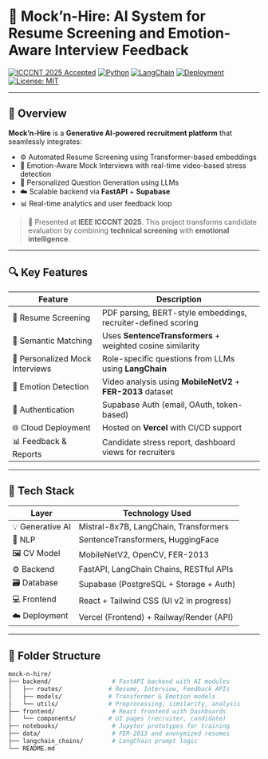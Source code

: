 # 🧠 Mock’n-Hire: AI System for Resume Screening and Emotion-Aware Interview Feedback

[![ICCCNT 2025 Accepted](https://img.shields.io/badge/ICCCNT--2025-Accepted-blue)](https://icccnt2025.org)
[![Python](https://img.shields.io/badge/Python-3.10-blue.svg)](https://www.python.org/)
[![LangChain](https://img.shields.io/badge/LangChain-Enabled-success)](https://www.langchain.com/)
[![Deployment](https://img.shields.io/badge/Deployment-Vercel-green)](https://vercel.com/)
[![License: MIT](https://img.shields.io/badge/License-MIT-yellow.svg)](https://opensource.org/licenses/MIT)

---

## 🚀 Overview

**Mock’n-Hire** is a **Generative AI-powered recruitment platform** that seamlessly integrates:

- ⚙️ Automated Resume Screening using Transformer-based embeddings  
- 🎤 Emotion-Aware Mock Interviews with real-time video-based stress detection  
- 🧠 Personalized Question Generation using LLMs  
- ☁️ Scalable backend via **FastAPI** + **Supabase**  
- 📊 Real-time analytics and user feedback loop  

> 📌 Presented at **IEEE ICCCNT 2025**. This project transforms candidate evaluation by combining **technical screening** with **emotional intelligence**.

---

## 🔍 Key Features

| Feature                            | Description                                                                 |
|-----------------------------------|-----------------------------------------------------------------------------|
| 📝 Resume Screening                | PDF parsing, BERT-style embeddings, recruiter-defined scoring              |
| 🎯 Semantic Matching              | Uses **SentenceTransformers** + weighted cosine similarity                  |
| 💬 Personalized Mock Interviews   | Role-specific questions from LLMs using **LangChain**                      |
| 🎥 Emotion Detection              | Video analysis using **MobileNetV2** + **FER-2013** dataset                 |
| 🔐 Authentication                 | Supabase Auth (email, OAuth, token-based)                                  |
| 🌐 Cloud Deployment               | Hosted on **Vercel** with CI/CD support                                    |
| 📊 Feedback & Reports             | Candidate stress report, dashboard views for recruiters                    |

---

## 🧠 Tech Stack

| Layer         | Technology Used                            |
|---------------|--------------------------------------------|
| 💡 Generative AI | Mistral-8x7B, LangChain, Transformers         |
| 🧾 NLP         | SentenceTransformers, HuggingFace            |
| 🖼️ CV Model     | MobileNetV2, OpenCV, FER-2013                |
| ⚙️ Backend      | FastAPI, LangChain Chains, RESTful APIs       |
| 🗃️ Database     | Supabase (PostgreSQL + Storage + Auth)       |
| 💻 Frontend     | React + Tailwind CSS (UI v2 in progress)     |
| ☁️ Deployment   | Vercel (Frontend) + Railway/Render (API)     |

---

## 📁 Folder Structure

```bash
mock-n-hire/
├── backend/                 # FastAPI backend with AI modules
│   ├── routes/             # Resume, Interview, Feedback APIs
│   ├── models/             # Transformer & Emotion models
│   └── utils/              # Preprocessing, similarity, analysis
├── frontend/                # React frontend with Dashboards
│   └── components/         # UI pages (recruiter, candidate)
├── notebooks/               # Jupyter prototypes for training
├── data/                    # FER-2013 and anonymized resumes
├── langchain_chains/        # LangChain prompt logic
└── README.md